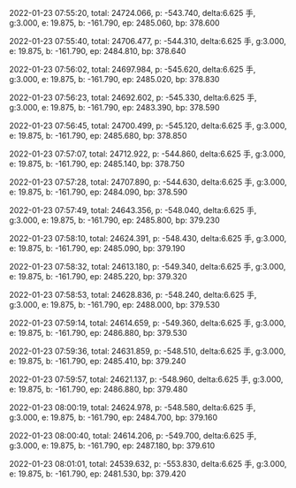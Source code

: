 2022-01-23 07:55:20, total: 24724.066, p: -543.740, delta:6.625 手, g:3.000, e: 19.875, b: -161.790, ep: 2485.060, bp: 378.600

2022-01-23 07:55:40, total: 24706.477, p: -544.310, delta:6.625 手, g:3.000, e: 19.875, b: -161.790, ep: 2484.810, bp: 378.640

2022-01-23 07:56:02, total: 24697.984, p: -545.620, delta:6.625 手, g:3.000, e: 19.875, b: -161.790, ep: 2485.020, bp: 378.830

2022-01-23 07:56:23, total: 24692.602, p: -545.330, delta:6.625 手, g:3.000, e: 19.875, b: -161.790, ep: 2483.390, bp: 378.590

2022-01-23 07:56:45, total: 24700.499, p: -545.120, delta:6.625 手, g:3.000, e: 19.875, b: -161.790, ep: 2485.680, bp: 378.850

2022-01-23 07:57:07, total: 24712.922, p: -544.860, delta:6.625 手, g:3.000, e: 19.875, b: -161.790, ep: 2485.140, bp: 378.750

2022-01-23 07:57:28, total: 24707.890, p: -544.630, delta:6.625 手, g:3.000, e: 19.875, b: -161.790, ep: 2484.090, bp: 378.590

2022-01-23 07:57:49, total: 24643.356, p: -548.040, delta:6.625 手, g:3.000, e: 19.875, b: -161.790, ep: 2485.800, bp: 379.230

2022-01-23 07:58:10, total: 24624.391, p: -548.430, delta:6.625 手, g:3.000, e: 19.875, b: -161.790, ep: 2485.090, bp: 379.190

2022-01-23 07:58:32, total: 24613.180, p: -549.340, delta:6.625 手, g:3.000, e: 19.875, b: -161.790, ep: 2485.220, bp: 379.320

2022-01-23 07:58:53, total: 24628.836, p: -548.240, delta:6.625 手, g:3.000, e: 19.875, b: -161.790, ep: 2488.000, bp: 379.530

2022-01-23 07:59:14, total: 24614.659, p: -549.360, delta:6.625 手, g:3.000, e: 19.875, b: -161.790, ep: 2486.880, bp: 379.530

2022-01-23 07:59:36, total: 24631.859, p: -548.510, delta:6.625 手, g:3.000, e: 19.875, b: -161.790, ep: 2485.410, bp: 379.240

2022-01-23 07:59:57, total: 24621.137, p: -548.960, delta:6.625 手, g:3.000, e: 19.875, b: -161.790, ep: 2486.880, bp: 379.480

2022-01-23 08:00:19, total: 24624.978, p: -548.580, delta:6.625 手, g:3.000, e: 19.875, b: -161.790, ep: 2484.700, bp: 379.160

2022-01-23 08:00:40, total: 24614.206, p: -549.700, delta:6.625 手, g:3.000, e: 19.875, b: -161.790, ep: 2487.180, bp: 379.610

2022-01-23 08:01:01, total: 24539.632, p: -553.830, delta:6.625 手, g:3.000, e: 19.875, b: -161.790, ep: 2481.530, bp: 379.420
